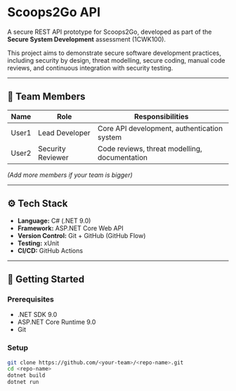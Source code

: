 # Scoops2Go API

A secure REST API prototype for Scoops2Go, developed as part of the **Secure System Development** assessment (1CWK100).

This project aims to demonstrate secure software development practices, including security by design, threat modelling, secure coding, manual code reviews, and continuous integration with security testing.

---

## 👥 Team Members

| Name     | Role                 | Responsibilities                              |
|----------|----------------------|-----------------------------------------------|
| User1    | Lead Developer        | Core API development, authentication system   |
| User2    | Security Reviewer     | Code reviews, threat modelling, documentation |

*(Add more members if your team is bigger)*

---

## ⚙️ Tech Stack
- **Language:** C# (.NET 9.0)
- **Framework:** ASP.NET Core Web API
- **Version Control:** Git + GitHub (GitHub Flow)
- **Testing:** xUnit
- **CI/CD:** GitHub Actions

---

## 🚀 Getting Started

### Prerequisites
- .NET SDK 9.0
- ASP.NET Core Runtime 9.0
- Git

### Setup
```bash
git clone https://github.com/<your-team>/<repo-name>.git
cd <repo-name>
dotnet build
dotnet run

